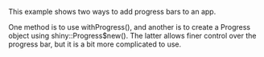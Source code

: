 This example shows two ways to add progress bars to an app.

One method is to use withProgress(), and another is to create a Progress object using shiny::Progress$new(). The latter allows finer control over the progress bar, but it is a bit more complicated to use.